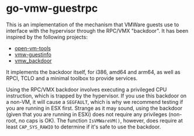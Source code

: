 # go-vmw-guestrpc

This is an implementation of the mechanism that VMWare guests use to
interface with the hypervisor through the RPC/VMX "backdoor". It has been
inspired by the following projects:

* [open-vm-tools](https://github.com/vmware/open-vm-tools)
* [vmw-guestinfo](https://github.com/vmware-archive/vmw-guestinfo)
* [vmw_backdoor](https://docs.rs/vmw_backdoor)

It implements the backdoor itself, for i386, amd64 and arm64, as well as
RPCI, TCLO and a minimal toolbox to provide services.

Using the RPC/VMX backdoor involves executing a privileged CPU instruction,
which is trapped by the hypervisor. If you use this backdoor on a non-VM, it
will cause a `SEGFAULT`, which is why we recommend testing if you are running
in ESX first. Strange as it may sound, using the backdoor (given that you are
running in ESXi) does not require any privileges (non-root, no caps is OK). The
function `IsVMWareVM()`, however, does require at least `CAP_SYS_RAWIO` to
determine if it's safe to use the backdoor.